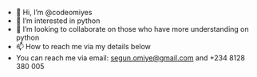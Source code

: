 - 👋 Hi, I’m @codeomiyes
- 👀 I’m interested in python
- 💞️ I’m looking to collaborate on those who have more understanding on python
- 📫 How to reach me via my details below
- You can reach me via email: segun.omiye@gmail.com and +234 8128 380 005
<!---
codeomiyes/codeomiyes is a ✨ special ✨ repository because its `README.md` (this file) appears on your GitHub profile.
You can click the Preview link to take a look at your changes.
--->
